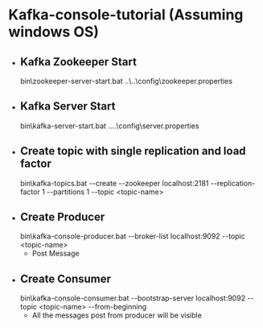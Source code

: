 # Kafka-console-tutorial (Assuming windows OS)
- ## Kafka Zookeeper Start
  bin\zookeeper-server-start.bat ..\\..\config\zookeeper.properties
- ## Kafka Server Start
  bin\kafka-server-start.bat ..\..\config\server.properties
- ## Create topic with single replication and load factor
  bin\kafka-topics.bat --create --zookeeper localhost:2181 --replication-factor 1 --partitions 1 --topic &lt;topic-name&gt;
- ## Create Producer
  bin\kafka-console-producer.bat --broker-list localhost:9092 --topic &lt;topic-name&gt;
  - Post Message
- ## Create Consumer 
  bin\kafka-console-consumer.bat --bootstrap-server localhost:9092 --topic &lt;topic-name&gt; --from-beginning
  - All the messages post from producer will be visible
